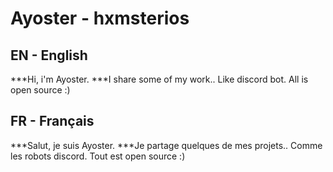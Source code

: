 # Ayoster - hxmsterios
## EN - English
***Hi, i'm Ayoster.
***I share some of my work.. Like discord bot.
All is open source :)

## FR - Français
***Salut, je suis Ayoster.
***Je partage quelques de mes projets.. Comme les robots discord.
Tout est open source :)

